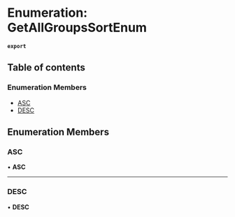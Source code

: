 # Enumeration: GetAllGroupsSortEnum

**`export`**

## Table of contents

### Enumeration Members

- [ASC](GetAllGroupsSortEnum.md#asc)
- [DESC](GetAllGroupsSortEnum.md#desc)

## Enumeration Members

### <a id="asc" name="asc"></a> ASC

• **ASC**

___

### <a id="desc" name="desc"></a> DESC

• **DESC**
